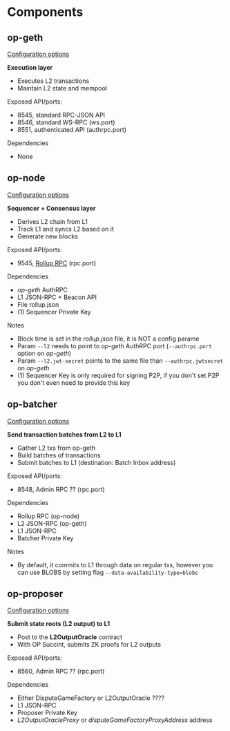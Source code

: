 # Components

## op-geth

[Configuration options](https://docs.optimism.io/operators/node-operators/configuration/execution-config)

**Execution layer**

- Executes L2 transactions
- Maintain L2 state and mempool

Exposed API/ports:

- 8545, standard RPC-JSON API
- 8546, standard WS-RPC (ws.port)
- 8551, authenticated API (authrpc.port)

Dependencies

- None


## op-node

[Configuration options](https://docs.optimism.io/operators/node-operators/configuration/consensus-config)

**Sequencer + Consensus layer**

- Derives L2 chain from L1
- Track L1 and syncs L2 based on it
- Generate new blocks

Exposed API/ports:

- 9545, [Rollup RPC](https://docs.optimism.io/operators/node-operators/json-rpc#op-node) (rpc.port)

Dependencies

- *op-geth* AuthRPC
- L1 JSON-RPC + Beacon API
- File rollup.json
- (1) Sequencer Private Key

Notes

- Block time is set in the *rollup.json* file, it is NOT a config parame
- Param ```--l2``` needs to point to *op-geth* AuthRPC port (```--authrpc.port``` option on *op-geth*)
- Param ```--l2.jwt-secret``` points to the same file than ```--authrpc.jwtsecret``` on *op-geth*
- (1) Sequencer Key is only required for signing P2P, if you don't set P2P you don't even need to provide this key


## op-batcher

[Configuration options](https://docs.optimism.io/operators/chain-operators/configuration/batcher#global-options)

**Send transaction batches from L2 to L1**

- Gather L2 txs from op-geth
- Build batches of transactions
- Submit batches to L1 (destination: Batch Inbox address)

Exposed API/ports:

- 8548, Admin RPC ?? (rpc.port)

Dependencies

- Rollup RPC (op-node)
- L2 JSON-RPC (op-geth)
- L1 JSON-RPC
- Batcher Private Key

Notes

- By default, it commits to L1 through data on regular txs, however you can use BLOBS by setting flag ```--data-availability-type=blobs```

## op-proposer

[Configuration options](https://docs.optimism.io/operators/chain-operators/configuration/proposer#global-options)

**Submit state roots (L2 output) to L1**

- Post to the **L2OutputOracle** contract
- With OP Succint, submits ZK proofs for L2 outputs

Exposed API/ports:

- 8560, Admin RPC ?? (rpc.port)

Dependencies

- Either DisputeGameFactory or L2OutputOracle ????
- L1 JSON-RPC
- Proposer Private Key
- *L2OutputOracleProxy* or *disputeGameFactoryProxyAddress* address
